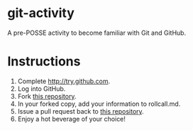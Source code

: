 git-activity
============

A pre-POSSE activity to become familiar with Git and GitHub.

Instructions
============

1. Complete http://try.github.com.
1. Log into GitHub.
2. Fork [this repository](https://github.com/foss2serve/git-activity).
3. In your forked copy, add your information to rollcall.md.
4. Issue a pull request back to [this repository](https://github.com/foss2serve/git-activity).
5. Enjoy a hot beverage of your choice!
